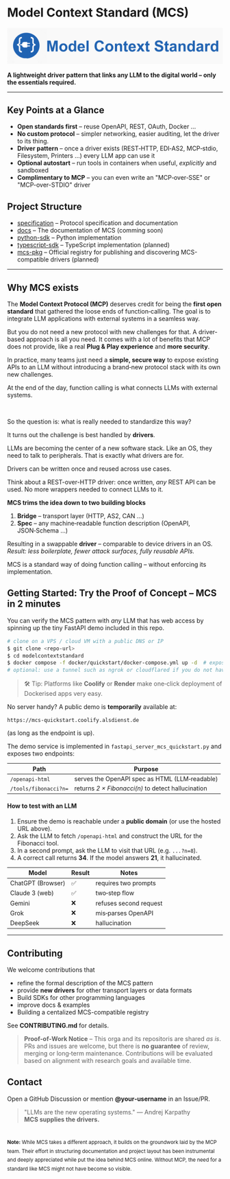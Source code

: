 # Model Context Standard (MCS)

<p align="center">
  <img src="assets/mcs-logo-lg.jpg" alt="MCS logo">
</p>

**A lightweight driver pattern that links any LLM to the digital world – only the essentials required.**

---

## Key Points at a Glance

* **Open standards first** – reuse OpenAPI, REST, OAuth, Docker …
* **No custom protocol** – simpler networking, easier auditing, let the driver to its thing.
* **Driver pattern** – once a driver exists (REST‑HTTP, EDI‑AS2, MCP‑stdio, Filesystem, Printers …) every LLM app can use it
* **Optional autostart** – run tools in containers when useful, *explicitly* and sandboxed
* **Complimentary to MCP** – you can even write an "MCP‑over‑SSE" or "MCP-over-STDIO" driver


## Project Structure

- [specification](https://github.com/modelcontextstandard/specification) – Protocol specification and documentation  
- [docs](https://github.com/modelcontextstandard/docs) – The documentation of MCS (comming soon)
- [python-sdk](https://github.com/modelcontextstandard/python-sdk) – Python implementation  
- [typescript-sdk](https://github.com/modelcontextstandard/typescript-sdk) – TypeScript implementation (planned)  
- [mcs-pkg](https://github.com/modelcontextstandard/mcs-pkg) – Official registry for publishing and discovering MCS-compatible drivers (planned)

---

## Why MCS exists

The **Model Context Protocol (MCP)** deserves credit for being the **first open standard** that gathered the loose ends of function‑calling.
The goal is to integrate LLM applications with external systems in a seamless way.

But you do not need a new protocol with new challenges for that. A driver-based approach is all you need. It comes with a lot of benefits that MCP does not provide, like a real **Plug & Play experience** and **more security**.

In practice, many teams just need a **simple, secure way** to expose existing APIs to an LLM without introducing a brand‑new protocol stack with its own new challenges.

At the end of the day, function calling is what connects LLMs with external systems.

<br>

So the question is: what is really needed to standardize this way?

It turns out the challenge is best handled by **drivers**.

LLMs are becoming the center of a new software stack. Like an OS, they need to talk to peripherals. That is exactly what drivers are for.

Drivers can be written once and reused across use cases.

Think about a REST-over-HTTP driver: once written, *any* REST API can be used. No more wrappers needed to connect LLMs to it.

**MCS trims the idea down to two building blocks**

1. **Bridge** – transport layer (HTTP, AS2, CAN …)
2. **Spec** – any machine‑readable function description (OpenAPI, JSON‑Schema …)

Resulting in a swappable **driver** – comparable to device drivers in an OS.
*Result: less boilerplate, fewer attack surfaces, fully reusable APIs.*

MCS is a standard way of doing function calling – without enforcing its implementation.


## Getting Started: Try the Proof of Concept – MCS in 2 minutes

You can verify the MCS pattern with *any* LLM that has web access by spinning up the tiny FastAPI demo included in this repo.

```bash
# clone on a VPS / cloud VM with a public DNS or IP
$ git clone <repo-url>
$ cd modelcontextstandard
$ docker compose -f docker/quickstart/docker-compose.yml up -d  # exposes :8000 on your public host
# optional: use a tunnel such as ngrok or cloudflared if you do not have a static IP
```

> 🛠️ Tip: Platforms like **Coolify** or **Render** make one‑click deployment of Dockerised apps very easy.

No server handy? A public demo is **temporarily** available at:

```
https://mcs-quickstart.coolify.alsdienst.de
```

(as long as the endpoint is up).

The demo service is implemented in `fastapi_server_mcs_quickstart.py` and exposes two endpoints:

| Path                  | Purpose                                            |
| --------------------- | -------------------------------------------------- |
| `/openapi-html`       | serves the OpenAPI spec as HTML (LLM‑readable)     |
| `/tools/fibonacci?n=` | returns *2 × Fibonacci(n)* to detect hallucination |

#### How to test with an LLM

1. Ensure the demo is reachable under a **public domain** (or use the hosted URL above).
2. Ask the LLM to fetch `/openapi-html` and construct the URL for the Fibonacci tool.
3. In a second prompt, ask the LLM to visit that URL (e.g. `...?n=8`).
4. A correct call returns **34**. If the model answers **21**, it hallucinated.

| Model             | Result | Notes                  |
| ----------------- | ------ | ---------------------- |
| ChatGPT (Browser) | ✅      | requires two prompts   |
| Claude 3 (web)    | ✅      | two‑step flow          |
| Gemini            | ❌      | refuses second request |
| Grok              | ❌      | mis‑parses OpenAPI     |
| DeepSeek          | ❌      | hallucination          |

---

## Contributing

We welcome contributions that

* refine the formal description of the MCS pattern
* provide **new drivers** for other transport layers or data formats
* Build SDKs for other programming languages
* improve docs & examples
* Building a centalized MCS-compatible registry

See **CONTRIBUTING.md** for details.

> **Proof‑of‑Work Notice** – This orga and its repositoris are shared *as is*. PRs and issues are welcome, but there is **no guarantee** of review, merging or long‑term maintenance. Contributions will be evaluated based on alignment with research goals and available time.


## Contact

Open a GitHub Discussion or mention **@your‑username** in an Issue/PR.

> "LLMs are the new operating systems." — Andrej Karpathy <br> **MCS supplies the drivers.**


<br>

<sub>
<b>Note:</b> While MCS takes a different approach, it builds on the groundwork laid by the MCP team. Their effort in structuring documentation and project layout has been instrumental and deeply appreciated while put the idea behind MCS online. Without MCP, the need for a standard like MCS might not have become so visible.
</sub>